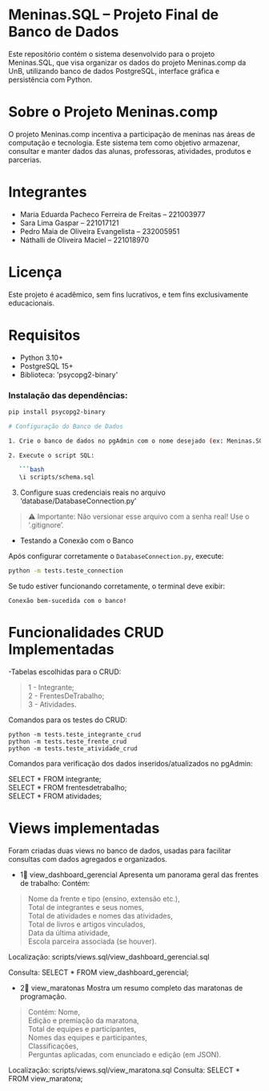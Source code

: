 # Meninas.SQL – Projeto Final de Banco de Dados

Este repositório contém o sistema desenvolvido para o projeto Meninas.SQL, que visa organizar os dados do projeto Meninas.comp da UnB, utilizando banco de dados PostgreSQL, interface gráfica e persistência com Python.

# Sobre o Projeto Meninas.comp

O projeto Meninas.comp incentiva a participação de meninas nas áreas de computação e tecnologia. Este sistema tem como objetivo armazenar, consultar e manter dados das alunas, professoras, atividades, produtos e parcerias.

# Integrantes

* Maria Eduarda Pacheco Ferreira de Freitas – 221003977
* Sara Lima Gaspar – 221017121
* Pedro Maia de Oliveira Evangelista – 232005951
* Náthalli de Oliveira Maciel – 221018970

# Licença

Este projeto é acadêmico, sem fins lucrativos, e tem fins exclusivamente educacionais.

# Requisitos

- Python 3.10+
- PostgreSQL 15+
- Biblioteca: 'psycopg2-binary'

### Instalação das dependências:
```bash
pip install psycopg2-binary

# Configuração do Banco de Dados

1. Crie o banco de dados no pgAdmin com o nome desejado (ex: Meninas.SQL)

2. Execute o script SQL:

   ```bash
   \i scripts/schema.sql
   ```

3. Configure suas credenciais reais no arquivo ‘database/DatabaseConnection.py’

> ⚠️ Importante: Não versionar esse arquivo com a senha real! Use o ‘.gitignore’.

- Testando a Conexão com o Banco

Após configurar corretamente o `DatabaseConnection.py`, execute:

```bash
python -m tests.teste_connection
```

Se tudo estiver funcionando corretamente, o terminal deve exibir:

```
Conexão bem-sucedida com o banco!
```

# Funcionalidades CRUD Implementadas

-Tabelas escolhidas para o CRUD:
>1 - Integrante;  
>2 - FrentesDeTrabalho;  
>3 - Atividades.  

Comandos para os testes do CRUD:
```
python -m tests.teste_integrante_crud
python -m tests.teste_frente_crud
python -m tests.teste_atividade_crud
```

Comandos para verificação dos dados inseridos/atualizados no pgAdmin:

SELECT * FROM integrante;  
SELECT * FROM frentesdetrabalho;  
SELECT * FROM atividades;  

# Views implementadas

Foram criadas duas views no banco de dados, usadas para facilitar consultas com dados agregados e organizados.

* 1🔹 view_dashboard_gerencial
Apresenta um panorama geral das frentes de trabalho:
Contém:
> Nome da frente e tipo (ensino, extensão etc.),  
Total de integrantes e seus nomes,  
Total de atividades e nomes das atividades,  
Total de livros e artigos vinculados,  
Data da última atividade,  
Escola parceira associada (se houver).  

Localização: scripts/views.sql/view_dashboard_gerencial.sql

Consulta:
SELECT * FROM view_dashboard_gerencial;

* 2🔹 view_maratonas
Mostra um resumo completo das maratonas de programação.

> Contém:
Nome,  
Edição e premiação da maratona,  
Total de equipes e participantes,  
Nomes das equipes e participantes,  
Classificações,  
Perguntas aplicadas, com enunciado e edição (em JSON). 

Localização: scripts/views.sql/view_maratona.sql
Consulta: SELECT * FROM view_maratona;

